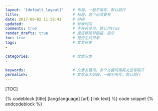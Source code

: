 ```yaml
---
layout: '[default_layout]'    # 布局，一般不用写，默认就行
title:                        # 标题，这个必须要有
date: 2017-09-02 11:58:41     # 时间
updated:                      # 修改时间
comments: true                # 否开启评论，默认为true
render_drafts: true           # 是否移除草稿箱，显示
toc: true                     # 是否生成目录
tags:                         # 文章标签
- 

categories:                   # 文章分类
- 

keywords:                     # 文章关键词，多个关键词用英文逗号隔开
permalink:                    # 文章永久链接，一般不用写，默认就行
---
```


[TOC]
<!-- more  -->

{% codeblock [title] [lang:language] [url] [link text] %}
code snippet
{% endcodeblock %}






